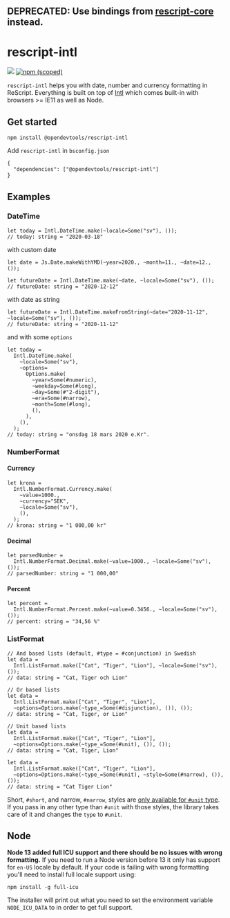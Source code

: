 ## **DEPRECATED:** Use bindings from [rescript-core](https://github.com/rescript-association/rescript-core) instead.

# rescript-intl

[![](https://github.com/opendevtools/rescript-intl/workflows/Release/badge.svg)](https://github.com/opendevtools/rescript-intl/actions?workflow=Release)
[![npm (scoped)](https://img.shields.io/npm/v/@opendevtools/rescript-intl)](https://npm.im/@opendevtools/rescript-intl)

`rescript-intl` helps you with date, number and currency formatting in ReScript.
Everything is built on top of [Intl](https://developer.mozilla.org/en-US/docs/Web/JavaScript/Reference/Global_Objects/Intl) which comes built-in with
browsers >= IE11 as well as Node.

## Get started

```
npm install @opendevtools/rescript-intl
```

Add `rescript-intl` in `bsconfig.json`

```
{
  "dependencies": ["@opendevtools/rescript-intl"]
}
```

## Examples

### DateTime

```reason
let today = Intl.DateTime.make(~locale=Some("sv"), ());
// today: string = "2020-03-18"
```

with custom date

```reason
let date = Js.Date.makeWithYMD(~year=2020., ~month=11., ~date=12., ());

let futureDate = Intl.DateTime.make(~date, ~locale=Some("sv"), ());
// futureDate: string = "2020-12-12"
```

with date as string

```reason
let futureDate = Intl.DateTime.makeFromString(~date="2020-11-12", ~locale=Some("sv"), ());
// futureDate: string = "2020-11-12"
```

and with some `options`

```reason
let today =
  Intl.DateTime.make(
    ~locale=Some("sv"),
    ~options=
      Options.make(
        ~year=Some(#numeric),
        ~weekday=Some(#long),
        ~day=Some(#"2-digit"),
        ~era=Some(#narrow),
        ~month=Some(#long),
        (),
      ),
    (),
  );
// today: string = "onsdag 18 mars 2020 e.Kr".
```

### NumberFormat

#### Currency

```reason
let krona =
  Intl.NumberFormat.Currency.make(
    ~value=1000.,
    ~currency="SEK",
    ~locale=Some("sv"),
    (),
  );
// krona: string = "1 000,00 kr"
```

#### Decimal

```reason
let parsedNumber =
  Intl.NumberFormat.Decimal.make(~value=1000., ~locale=Some("sv"), ());
// parsedNumber: string = "1 000,00"
```

#### Percent

```reason
let percent =
  Intl.NumberFormat.Percent.make(~value=0.3456., ~locale=Some("sv"), ());
// percent: string = "34,56 %"
```

### ListFormat

```reason
// And based lists (default, #type = #conjunction) in Swedish
let data =
  Intl.ListFormat.make(["Cat", "Tiger", "Lion"], ~locale=Some("sv"), ());
// data: string = "Cat, Tiger och Lion"

// Or based lists
let data =
  Intl.ListFormat.make(["Cat", "Tiger", "Lion"],
  ~options=Options.make(~type_=Some(#disjunction), ()), ());
// data: string = "Cat, Tiger, or Lion"

// Unit based lists
let data =
  Intl.ListFormat.make(["Cat", "Tiger", "Lion"],
  ~options=Options.make(~type_=Some(#unit), ()), ());
// data: string = "Cat, Tiger, Lion"

let data =
  Intl.ListFormat.make(["Cat", "Tiger", "Lion"],
  ~options=Options.make(~type_=Some(#unit), ~style=Some(#narrow), ()), ());
// data: string = "Cat Tiger Lion"
```


Short, `#short`, and narrow, `#narrow`, styles are [only available for `#unit` type](https://developer.mozilla.org/en-US/docs/Web/JavaScript/Reference/Global_Objects/Intl/ListFormat/ListFormat#parameters). If you pass in any other type than `#unit` with those styles, the library takes care of it and changes the `type` to `#unit`.

## Node

**Node 13 added full ICU support and there should be no issues with wrong
formatting.** If you need to
run a Node version before 13 it only has support for `en-US` locale by default. If your code is failing
with wrong formatting you'll need to install full locale support using:

```
npm install -g full-icu
```

The installer will print out what you need to set the environment variable `NODE_ICU_DATA` to in order to get full support.
